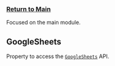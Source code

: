 ### [Return to Main](docs/index.md)
<link href="css/styles.css" rel="stylesheet" type="text/css">

Focused on the main module.

## GoogleSheets
Property to access the [`GoogleSheets`](GoogleSheets) API.


